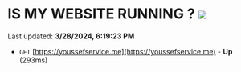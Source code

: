 # IS MY WEBSITE RUNNING ? [![](https://img.shields.io/static/v1?label=Sponsor&message=%E2%9D%A4&logo=GitHub&color=%23fe8e86)](https://github.com/sponsors/<username>)

Last updated: **3/28/2024, 6:19:23 PM**

- `GET` [https://youssefservice.me](https://youssefservice.me) - **Up** (293ms)
